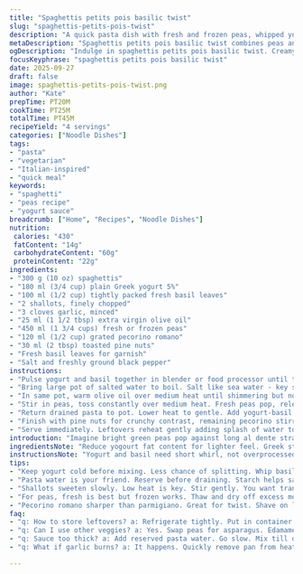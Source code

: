 ```yaml
---
title: "Spaghettis petits pois basilic twist"
slug: "spaghettis-petits-pois-twist"
description: "A quick pasta dish with fresh and frozen peas, whipped yogurt-basil sauce, caramelized onions, shallots, and a tangy twist replacing parmigiano with pecorino romano. Creamy, green, aromatic. Yogurt lends cooling contrast, while toasted pine nuts add crunch. Fresh basil folded in at last second keeps the fragrance vivid. Minimal oil, salt adjusted carefully to balance natural sweetness of peas. Water reserved from pasta acts as natural glue to bind everything. Steps reordered to maximize flavor extraction and texture contrast. Can swap peas for tender asparagus tips or frozen edamame for an unexpected bite. Simple yet elevated technique, foolproof for home cooks aiming for bright, fresh pasta."
metaDescription: "Spaghettis petits pois basilic twist combines peas and yogurt along with fresh basil for a creamy, aromatic pasta dish. Elevate your cooking tonight!"
ogDescription: "Indulge in spaghettis petits pois basilic twist. Creamy yogurt, fresh basil, and sweet peas create a light yet flavorful dish. Dine fresh tonight."
focusKeyphrase: "spaghettis petits pois basilic twist"
date: 2025-09-27
draft: false
image: spaghettis-petits-pois-twist.png
author: "Kate"
prepTime: PT20M
cookTime: PT25M
totalTime: PT45M
recipeYield: "4 servings"
categories: ["Noodle Dishes"]
tags:
- "pasta"
- "vegetarian"
- "Italian-inspired"
- "quick meal"
keywords:
- "spaghetti"
- "peas recipe"
- "yogurt sauce"
breadcrumb: ["Home", "Recipes", "Noodle Dishes"]
nutrition: 
 calories: "430"
 fatContent: "14g"
 carbohydrateContent: "60g"
 proteinContent: "22g"
ingredients:
- "300 g (10 oz) spaghettis"
- "180 ml (3/4 cup) plain Greek yogurt 5%"
- "100 ml (1/2 cup) tightly packed fresh basil leaves"
- "2 shallots, finely chopped"
- "3 cloves garlic, minced"
- "25 ml (1 1/2 tbsp) extra virgin olive oil"
- "450 ml (1 3/4 cups) fresh or frozen peas"
- "120 ml (1/2 cup) grated pecorino romano"
- "30 ml (2 tbsp) toasted pine nuts"
- "Fresh basil leaves for garnish"
- "Salt and freshly ground black pepper"
instructions:
- "Pulse yogurt and basil together in blender or food processor until thick and smooth. Chill while other prep happens. Avoid overblending which turns sauce too runny. Keep it dense enough to coat pasta."
- "Bring large pot of salted water to boil. Salt like sea water - key step for pasta to absorb flavor. Add spaghettis, cook until just tender but still firm to bite, al dente. Taste early, texture changes fast. Reserve about 125 ml (1/2 cup) pasta water before draining. Don’t rinse pasta - starch adds to sauce’s body."
- "In same pot, warm olive oil over medium heat until shimmering but not smoking. Add shallots and cook gently stirring, 5-6 minutes. Patience here builds sweetness, soft translucence but no browning. Add garlic last, cook 1-2 minutes until aromas bloom, careful not to burn."
- "Stir in peas, toss constantly over medium heat. Fresh peas pop, releasing green aroma; frozen soften quickly. Cook until pea skins just tender, 3-4 minutes. Season with salt and pepper sparingly to let natural sweetness shine."
- "Return drained pasta to pot. Lower heat to gentle. Add yogurt-basil mix and half the grated pecorino. Using tongs, fold everything together slowly to avoid breaking strands. If sauce feels too thick, add reserved pasta water a few tablespoons at a time to loosen. Should cling but not pool."
- "Finish with pine nuts for crunchy contrast, remaining pecorino stirred in last second for punchy salty notes. Taste and adjust seasoning. Plate by twirling a generous forkful into tall nests. Garnish with basil leaves and extra toasted pine nuts scattered."
- "Serve immediately. Leftovers reheat gently adding splash of water to regain creaminess. Pecorino’s sharpness intensifies, yogurt mellows with warmth."
introduction: "Imagine bright green peas pop against long al dente strands. No gloss of butter but creamy yogurt and fresh basil whipped smooth. Shallots sweat slowly, cloves of garlic just fragrant, no scorch, no bitterness. Pecorino replaces parmigiano with bite, pine nuts sprinkled last for crunch. Pasta water thickens sauce, binding flavors. A light twirl on the fork, basil leaves fresh and aromatic on top. It’s restraint meets freshness. No heavy cream, no cheese overload, just technique and timing. Swap peas if you like asparagus tips or shelled edamame and taste the difference. The secret: patience on onions, minimal stirring on pasta, controlled heat to coax out aromas without rushing."
ingredientsNote: "Reduce yogourt fat content for lighter feel. Greek style works but normal plain yogourt is fine if strained. Pecorino romano adds sharper punch compared to parmigiano, but shaved parmesan can substitute if needed. Pine nuts toast quickly – watch closely, burn fast; walnuts or hazelnuts okay alternative but change aroma. Basil quantity flexible, more for punch or less to keep mellow. Frozen peas fine if thawed first and patted dry; excess water dilutes sauce. Onion swap from yellow to shallot for sweetness and subtlety; yellow or red onion work but stronger flavor changes profile. Garlic measured, don't overdo or it dominates. Olive oil quality makes difference – fruity, peppery notes lift dish. Salt cautiously adjusted; pasta water salting remains key step for overall seasoning."
instructionsNote: "Yogurt and basil need short whirl, not overprocessed or sauce becomes thin, watery, loses creaminess. Timing pasta precise – taste early every minute after 7 min. Reserve water carefully; starch content varies with pasta brand, adjust amount added to sauce based on texture. Onion soft sweat done gently; fast heat burns sugars, bitter tastes born. Garlic last addition; residual heat finishes cooking without risk of biting burnt garlic. Peas should be tender but intact. Stirring pasta when adding yogurt sauce done gently to maintain texture and avoid mush. Incorporate cheese off heat or very low to prevent curdling yogurt. Adjust seasoning after combining all components; final taste test crucial to balance salt, cheese, acidity. Twirling pasta tightly for plating keeps sauce concentrated on strands rather than pooling on plate. Reheat leftovers very gently, stir with water to bring back creaminess without clumping."
tips:
- "Keep yogurt cold before mixing. Less chance of splitting. Whip basil in quickly but don't overblend. It should hold dense consistency. Go for thick."
- "Pasta water is your friend. Reserve before draining. Starch helps sauce stick. Too runny later? Add just a splash in, mix in increments. Control texture."
- "Shallots sweeten slowly. Low heat is key. Stir gently. You want translucence; no browning yet. Garlic in last. Quick bloom of flavor; don’t let it burn."
- "For peas, fresh is best but frozen works. Thaw and dry off excess moisture. Avoid diluted sauce. Flavors should stand out, no excess water."
- "Pecorino romano sharper than parmigiano. Great for twist. Shave on last second to keep bite. Swap to parmesan if need but aroma changes."
faq:
- "q: How to store leftovers? a: Refrigerate tightly. Put in container. Add splash water when reheating. Keep creamy; prevent clumps forming."
- "q: Can I use other veggies? a: Yes. Swap peas for asparagus. Edamame brings a twist too. Adjust timing; cook till tender. Watch texture."
- "q: Sauce too thick? a: Add reserved pasta water. Go slow. Mix till desired cling without pooling. Balance is key; adjust as needed."
- "q: What if garlic burns? a: It happens. Quickly remove pan from heat. Start over with fresh garlic. Control heat; don’t rush the aromatics."

---
```

